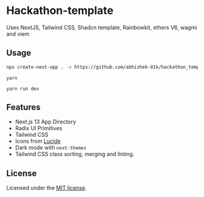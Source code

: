 # Hackathon-template

Uses NextJS, Tailwind CSS, Shadcn template, Rainbowkit, ethers V6, wagmi and viem

## Usage

```bash
npx create-next-app . -e https://github.com/abhishek-01k/hackathon_template
```

```
yarn 
```

```
yarn run dev
```

## Features

- Next.js 13 App Directory
- Radix UI Primitives
- Tailwind CSS
- Icons from [Lucide](https://lucide.dev)
- Dark mode with `next-themes`
- Tailwind CSS class sorting, merging and linting.

## License

Licensed under the [MIT license](https://github.com/shadcn/ui/blob/main/LICENSE.md).

